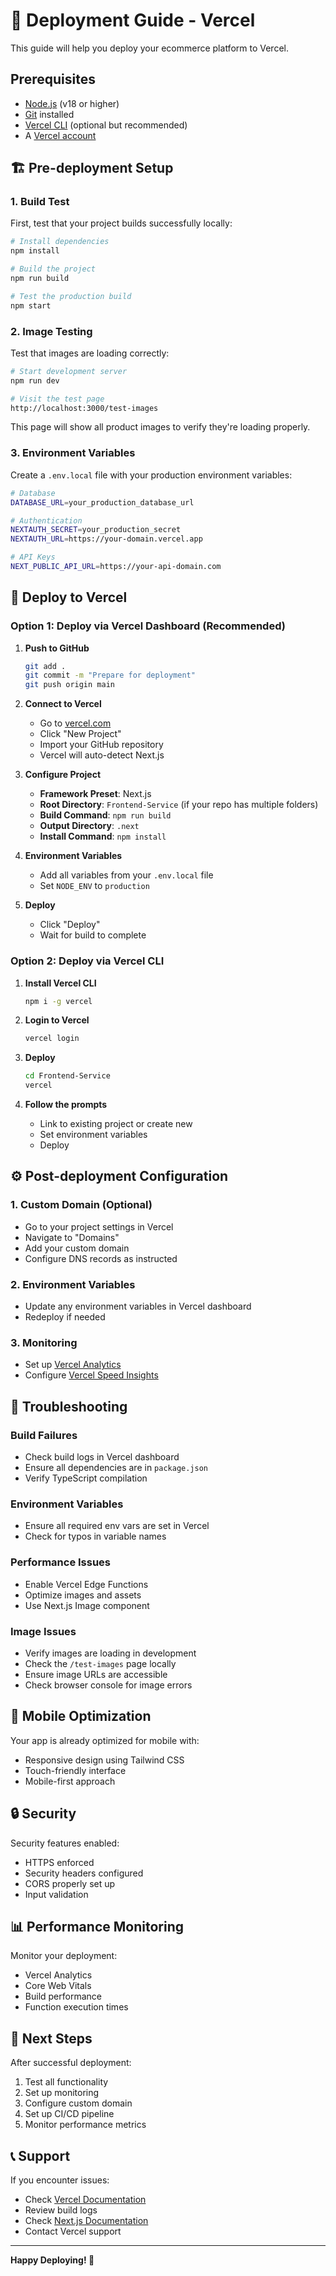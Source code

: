 # 🚀 Deployment Guide - Vercel

This guide will help you deploy your ecommerce platform to Vercel.

## Prerequisites

- [Node.js](https://nodejs.org/) (v18 or higher)
- [Git](https://git-scm.com/) installed
- [Vercel CLI](https://vercel.com/cli) (optional but recommended)
- A [Vercel account](https://vercel.com/signup)

## 🏗️ Pre-deployment Setup

### 1. Build Test
First, test that your project builds successfully locally:

```bash
# Install dependencies
npm install

# Build the project
npm run build

# Test the production build
npm start
```

### 2. Image Testing
Test that images are loading correctly:

```bash
# Start development server
npm run dev

# Visit the test page
http://localhost:3000/test-images
```

This page will show all product images to verify they're loading properly.

### 3. Environment Variables
Create a `.env.local` file with your production environment variables:

```bash
# Database
DATABASE_URL=your_production_database_url

# Authentication
NEXTAUTH_SECRET=your_production_secret
NEXTAUTH_URL=https://your-domain.vercel.app

# API Keys
NEXT_PUBLIC_API_URL=https://your-api-domain.com
```

## 🚀 Deploy to Vercel

### Option 1: Deploy via Vercel Dashboard (Recommended)

1. **Push to GitHub**
   ```bash
   git add .
   git commit -m "Prepare for deployment"
   git push origin main
   ```

2. **Connect to Vercel**
   - Go to [vercel.com](https://vercel.com)
   - Click "New Project"
   - Import your GitHub repository
   - Vercel will auto-detect Next.js

3. **Configure Project**
   - **Framework Preset**: Next.js
   - **Root Directory**: `Frontend-Service` (if your repo has multiple folders)
   - **Build Command**: `npm run build`
   - **Output Directory**: `.next`
   - **Install Command**: `npm install`

4. **Environment Variables**
   - Add all variables from your `.env.local` file
   - Set `NODE_ENV` to `production`

5. **Deploy**
   - Click "Deploy"
   - Wait for build to complete

### Option 2: Deploy via Vercel CLI

1. **Install Vercel CLI**
   ```bash
   npm i -g vercel
   ```

2. **Login to Vercel**
   ```bash
   vercel login
   ```

3. **Deploy**
   ```bash
   cd Frontend-Service
   vercel
   ```

4. **Follow the prompts**
   - Link to existing project or create new
   - Set environment variables
   - Deploy

## ⚙️ Post-deployment Configuration

### 1. Custom Domain (Optional)
- Go to your project settings in Vercel
- Navigate to "Domains"
- Add your custom domain
- Configure DNS records as instructed

### 2. Environment Variables
- Update any environment variables in Vercel dashboard
- Redeploy if needed

### 3. Monitoring
- Set up [Vercel Analytics](https://vercel.com/analytics)
- Configure [Vercel Speed Insights](https://vercel.com/docs/speed-insights)

## 🔧 Troubleshooting

### Build Failures
- Check build logs in Vercel dashboard
- Ensure all dependencies are in `package.json`
- Verify TypeScript compilation

### Environment Variables
- Ensure all required env vars are set in Vercel
- Check for typos in variable names

### Performance Issues
- Enable Vercel Edge Functions
- Optimize images and assets
- Use Next.js Image component

### Image Issues
- Verify images are loading in development
- Check the `/test-images` page locally
- Ensure image URLs are accessible
- Check browser console for image errors

## 📱 Mobile Optimization

Your app is already optimized for mobile with:
- Responsive design using Tailwind CSS
- Touch-friendly interface
- Mobile-first approach

## 🔒 Security

Security features enabled:
- HTTPS enforced
- Security headers configured
- CORS properly set up
- Input validation

## 📊 Performance Monitoring

Monitor your deployment:
- Vercel Analytics
- Core Web Vitals
- Build performance
- Function execution times

## 🚀 Next Steps

After successful deployment:
1. Test all functionality
2. Set up monitoring
3. Configure custom domain
4. Set up CI/CD pipeline
5. Monitor performance metrics

## 📞 Support

If you encounter issues:
- Check [Vercel Documentation](https://vercel.com/docs)
- Review build logs
- Check [Next.js Documentation](https://nextjs.org/docs)
- Contact Vercel support

---

**Happy Deploying! 🎉**
